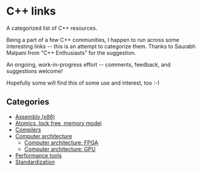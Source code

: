 # C++ links

A categorized list of C++ resources.

Being a part of a few C++ communities, I happen to run across some interesting links -- this is an attempt to categorize them. Thanks to Saurabh Malpani from "C++ Enthusiasts" for the suggestion.

An ongoing, work-in-progress effort -- comments, feedback, and suggestions welcome!

Hopefully some will find this of some use and interest, too :-)

## Categories

- [Assembly (x86)](assembly.x86.md)
- [Atomics, lock free, memory model](atomics.lockfree.memory_model.md)
- [Compilers](compilers.md)
- [Computer architecture](comparch.md)
  - [Computer architecture: FPGA](comparch.fpga.md)
  - [Computer architecture: GPU](comparch.gpu.md)
- [Performance tools](performance.tools.md)
- [Standardization](std.md)


